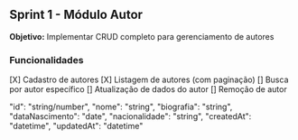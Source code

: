 ## Sprint 1 - Módulo Autor

**Objetivo:** Implementar CRUD completo para gerenciamento de autores

### Funcionalidades

[X] Cadastro de autores
[X] Listagem de autores (com paginação)
[] Busca por autor específico
[] Atualização de dados do autor
[] Remoção de autor

  "id": "string/number",
  "nome": "string",
  "biografia": "string",
  "dataNascimento": "date",
  "nacionalidade": "string",
  "createdAt": "datetime",
  "updatedAt": "datetime"